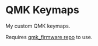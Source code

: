 # QMK Keymaps

My custom QMK keymaps.

Requires [qmk_firmware repo](https://github.com/qmk/qmk_firmware) to use.
